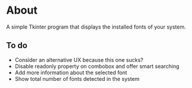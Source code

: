 # About
A simple Tkinter program that displays the installed fonts of your system.

## To do
- Consider an alternative UX because this one sucks?
- Disable readonly property on combobox and offer smart searching
- Add more information about the selected font
- Show total number of fonts detected in the system